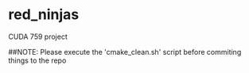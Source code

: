 # red_ninjas
CUDA 759 project


##NOTE: Please execute the 'cmake_clean.sh' script before commiting things to the repo
